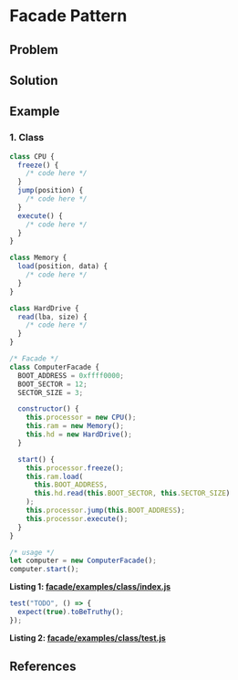 # Facade Pattern
>

## Problem

## Solution

## Example

### 1. Class
```javascript
class CPU {
  freeze() {
    /* code here */
  }
  jump(position) {
    /* code here */
  }
  execute() {
    /* code here */
  }
}

class Memory {
  load(position, data) {
    /* code here */
  }
}

class HardDrive {
  read(lba, size) {
    /* code here */
  }
}

/* Facade */
class ComputerFacade {
  BOOT_ADDRESS = 0xffff0000;
  BOOT_SECTOR = 12;
  SECTOR_SIZE = 3;

  constructor() {
    this.processor = new CPU();
    this.ram = new Memory();
    this.hd = new HardDrive();
  }

  start() {
    this.processor.freeze();
    this.ram.load(
      this.BOOT_ADDRESS,
      this.hd.read(this.BOOT_SECTOR, this.SECTOR_SIZE)
    );
    this.processor.jump(this.BOOT_ADDRESS);
    this.processor.execute();
  }
}

/* usage */
let computer = new ComputerFacade();
computer.start();

```
__Listing 1: [facade/examples/class/index.js](https://github.com/patternsandbox/javascript/blob/main/patterns/facade/examples/class/index.js)__
```javascript
test("TODO", () => {
  expect(true).toBeTruthy();
});

```
__Listing 2: [facade/examples/class/test.js](https://github.com/patternsandbox/javascript/blob/main/patterns/facade/examples/class/test.js)__

## References

